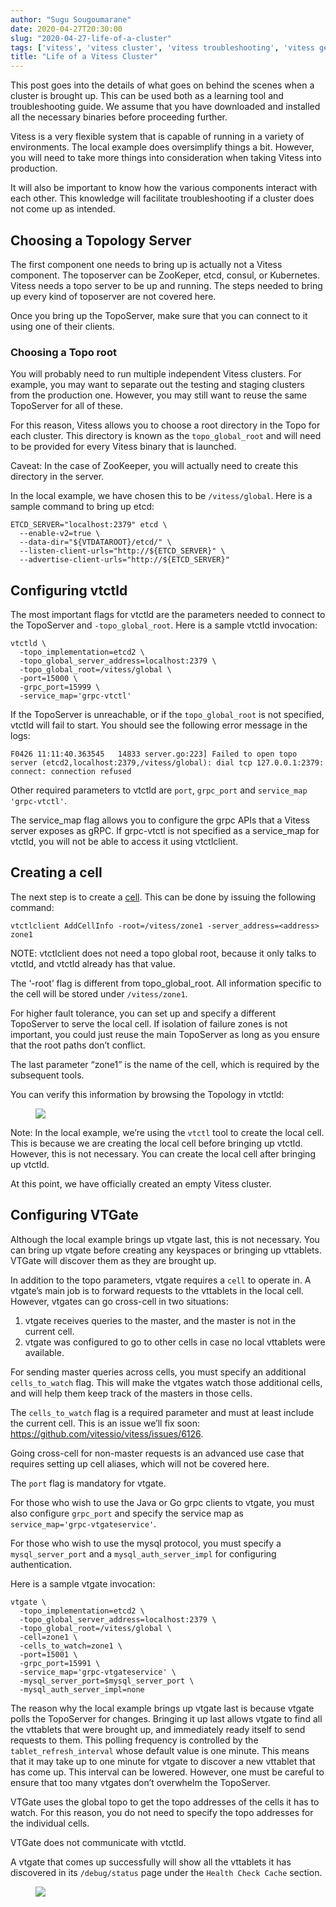 ```yaml
---
author: "Sugu Sougoumarane"
date: 2020-04-27T20:30:00
slug: "2020-04-27-life-of-a-cluster"
tags: ['vitess', 'vitess cluster', 'vitess troubleshooting', 'vitess getting started']
title: "Life of a Vitess Cluster"
---
```


This post goes into the details of what goes on behind the scenes when a cluster is brought up. This can be used both as a learning tool and troubleshooting guide. We assume that you have downloaded and installed all the necessary binaries before proceeding further.

Vitess is a very flexible system that is capable of running in a variety of environments. The local example does oversimplify things a bit. However, you will need to take more things into consideration when taking Vitess into production.

It will also be important to know how the various components interact with each other. This knowledge will facilitate troubleshooting if a cluster does not come up as intended.

## Choosing a Topology Server

The first component one needs to bring up is actually not a Vitess component. The toposerver can be ZooKeper, etcd, consul, or Kubernetes. Vitess needs a topo server to be up and running. The steps needed to bring up every kind of toposerver are not covered here.

Once you bring up the TopoServer, make sure that you can connect to it using one of their clients.

### Choosing a Topo root

You will probably need to run multiple independent Vitess clusters. For example, you may want to separate out the testing and staging clusters from the production one. However, you may still want to reuse the same TopoServer for all of these.

For this reason, Vitess allows you to choose a root directory in the Topo for each cluster. This directory is known as the `topo_global_root` and will need to be provided for every Vitess binary that is launched.

Caveat: In the case of ZooKeeper, you will actually need to create this directory in the server.

In the local example, we have chosen this to be `/vitess/global`. Here is a sample command to bring up etcd:

```
ETCD_SERVER="localhost:2379" etcd \
  --enable-v2=true \
  --data-dir="${VTDATAROOT}/etcd/" \
  --listen-client-urls="http://${ETCD_SERVER}" \
  --advertise-client-urls="http://${ETCD_SERVER}"
```

## Configuring vtctld

The most important flags for vtctld are the parameters needed to connect to the TopoServer and `-topo_global_root`. Here is a sample vtctld invocation:

```
vtctld \
  -topo_implementation=etcd2 \
  -topo_global_server_address=localhost:2379 \
  -topo_global_root=/vitess/global \
  -port=15000 \
  -grpc_port=15999 \
  -service_map='grpc-vtctl'
```

If the TopoServer is unreachable, or if the `topo_global_root` is not specified, vtctld will fail to start. You should see the following error message in the logs:

```
F0426 11:11:40.363545   14833 server.go:223] Failed to open topo server (etcd2,localhost:2379,/vitess/global): dial tcp 127.0.0.1:2379: connect: connection refused
```

Other required parameters to vtctld are `port`, `grpc_port` and `service_map 'grpc-vtctl'`.

The service_map flag allows you to configure the grpc APIs that a Vitess server exposes as gRPC. If grpc-vtctl is not specified as a service_map for vtctld, you will not be able to access it using vtctlclient.

## Creating a cell

The next step is to create a [cell](https://vitess.io/docs/concepts/cell/). This can be done by issuing the following command:

```
vtctlclient AddCellInfo -root=/vitess/zone1 -server_address=<address> zone1
```

NOTE: vtctlclient does not need a topo global root, because it only talks to vtctld, and vtctld already has that value.

The ‘-root’ flag is different from topo_global_root. All information specific to the cell will be stored under `/vitess/zone1`.

For higher fault tolerance, you can set up and specify a different TopoServer to serve the local cell. If isolation of failure zones is not important, you could just reuse the main TopoServer as long as you ensure that the root paths don’t conflict.

The last parameter “zone1” is the name of the cell, which is required by the subsequent tools.

You can verify this information by browsing the Topology in vtctld:

<figure>
  <img src="/files/2020-life-cluster/cell-in-topo.png"/>
</figure>

Note: In the local example, we’re using the `vtctl` tool to create the local cell. This is because we are creating the local cell before bringing up vtctld. However, this is not necessary. You can create the local cell after bringing up vtctld.

At this point, we have officially created an empty Vitess cluster.

## Configuring VTGate

Although the local example brings up vtgate last, this is not necessary. You can bring up vtgate before creating any keyspaces or bringing up vttablets. VTGate will discover them as they are brought up.

In addition to the topo parameters, vtgate requires a `cell` to operate in. A vtgate’s main job is to forward requests to the vttablets in the local cell. However, vtgates can go cross-cell in two situations:

1. vtgate receives queries to the master, and the master is not in the current cell.
1. vtgate was configured to go to other cells in case no local vttablets were available.

For sending master queries across cells, you must specify an additional `cells_to_watch` flag. This will make the vtgates watch those additional cells, and will help them keep track of the masters in those cells.

The `cells_to_watch` flag is a required parameter and must at least include the current cell. This is an issue we’ll fix soon: https://github.com/vitessio/vitess/issues/6126.

Going cross-cell for non-master requests is an advanced use case that requires setting up cell aliases, which will not be covered here.

The `port` flag is mandatory for vtgate.

For those who wish to use the Java or Go grpc clients to vtgate, you must also configure `grpc_port` and specify the service map as `service_map='grpc-vtgateservice'`.

For those who wish to use the mysql protocol, you must specify a `mysql_server_port` and a `mysql_auth_server_impl` for configuring authentication.

Here is a sample vtgate invocation:

```
vtgate \
  -topo_implementation=etcd2 \
  -topo_global_server_address=localhost:2379 \
  -topo_global_root=/vitess/global \
  -cell=zone1 \
  -cells_to_watch=zone1 \
  -port=15001 \
  -grpc_port=15991 \
  -service_map='grpc-vtgateservice' \
  -mysql_server_port=$mysql_server_port \
  -mysql_auth_server_impl=none
```

The reason why the local example brings up vtgate last is because vtgate polls the TopoServer for changes. Bringing it up last allows vtgate to find all the vttablets that were brought up, and immediately ready itself to send requests to them. This polling frequency is controlled by the `tablet_refresh_interval` whose default value is one minute. This means that it may take up to one minute for vtgate to discover a new vttablet that has come up. This interval can be lowered. However, one must be careful to ensure that too many vtgates don’t overwhelm the TopoServer.

VTGate uses the global topo to get the topo addresses of the cells it has to watch. For this reason, you do not need to specify the topo addresses for the individual cells.

VTGate does not communicate with vtctld.

A vtgate that comes up successfully will show all the vttablets it has discovered in its `/debug/status` page under the `Health Check Cache` section.

<figure>
  <img src="/files/2020-life-cluster/healthy-tablets.png"/>
</figure>
